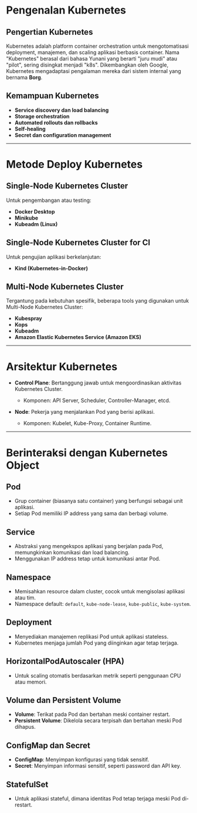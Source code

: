 # **Pengenalan Kubernetes**

## **Pengertian Kubernetes**
Kubernetes adalah platform container orchestration untuk mengotomatisasi deployment, manajemen, dan scaling aplikasi berbasis container. Nama "Kubernetes" berasal dari bahasa Yunani yang berarti "juru mudi" atau "pilot", sering disingkat menjadi "k8s". Dikembangkan oleh Google, Kubernetes mengadaptasi pengalaman mereka dari sistem internal yang bernama **Borg**.

## **Kemampuan Kubernetes**
- **Service discovery dan load balancing**
- **Storage orchestration**
- **Automated rollouts dan rollbacks**
- **Self-healing**
- **Secret dan configuration management**

---

# **Metode Deploy Kubernetes**

## **Single-Node Kubernetes Cluster**
Untuk pengembangan atau testing:
- **Docker Desktop**
- **Minikube**
- **Kubeadm (Linux)**

## **Single-Node Kubernetes Cluster for CI**
Untuk pengujian aplikasi berkelanjutan:
- **Kind (Kubernetes-in-Docker)**

## **Multi-Node Kubernetes Cluster**
Tergantung pada kebutuhan spesifik, beberapa tools yang digunakan untuk Multi-Node Kubernetes Cluster:
- **Kubespray**
- **Kops**
- **Kubeadm**
- **Amazon Elastic Kubernetes Service (Amazon EKS)**

---

# **Arsitektur Kubernetes**

- **Control Plane**: Bertanggung jawab untuk mengoordinasikan aktivitas Kubernetes Cluster.
  - Komponen: API Server, Scheduler, Controller-Manager, etcd.
  
- **Node**: Pekerja yang menjalankan Pod yang berisi aplikasi.
  - Komponen: Kubelet, Kube-Proxy, Container Runtime.

---

# **Berinteraksi dengan Kubernetes Object**

## **Pod**
- Grup container (biasanya satu container) yang berfungsi sebagai unit aplikasi.
- Setiap Pod memiliki IP address yang sama dan berbagi volume.

## **Service**
- Abstraksi yang mengekspos aplikasi yang berjalan pada Pod, memungkinkan komunikasi dan load balancing.
- Menggunakan IP address tetap untuk komunikasi antar Pod.

## **Namespace**
- Memisahkan resource dalam cluster, cocok untuk mengisolasi aplikasi atau tim.
- Namespace default: `default`, `kube-node-lease`, `kube-public`, `kube-system`.

## **Deployment**
- Menyediakan manajemen replikasi Pod untuk aplikasi stateless.
- Kubernetes menjaga jumlah Pod yang diinginkan agar tetap terjaga.

## **HorizontalPodAutoscaler (HPA)**
- Untuk scaling otomatis berdasarkan metrik seperti penggunaan CPU atau memori.

## **Volume dan Persistent Volume**
- **Volume**: Terikat pada Pod dan bertahan meski container restart.
- **Persistent Volume**: Dikelola secara terpisah dan bertahan meski Pod dihapus.

## **ConfigMap dan Secret**
- **ConfigMap**: Menyimpan konfigurasi yang tidak sensitif.
- **Secret**: Menyimpan informasi sensitif, seperti password dan API key.

## **StatefulSet**
- Untuk aplikasi stateful, dimana identitas Pod tetap terjaga meski Pod di-restart.

